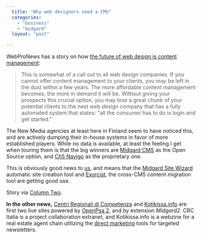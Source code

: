 ```yaml
---
  title: "Why web designers need a CMS"
  categories: 
    - "business"
    - "midgard"
  layout: "post"

---
```

WebProNews has a story on how [the future of web design is content management][1]:

> This is somewhat of a call out to all web design companies. If you cannot offer content management to your clients, you may be left in the dust within a few years. The more affordable content management becomes, the more in demand it will be. Without giving your prospects this crucial option, you may lose a great chunk of your potential clients to the next web design company that has a fully automated system that states: "all the consumer has to do is login and get started."

The New Media agencies at least here in Finland seem to have noticed this, and are actively dumping their in-house systems in favor of more established players. While no data is available, at least the feeling I get when touring them is that the big winners are [Midgard CMS][2] as the Open Source option, and [Ch5 Navigo][3] as the proprietary one.

This is obviously good news to [us][5], and means that the [Midgard Site Wizard][6] automatic site creation tool and [Exorcist][7], the cross-CMS content migration tool are getting good use.

Story via [Column Two][4].

__In the other news,__ [Centri Regionali di Competenza][8] and [Kotikissa.info][9] are first two live sites powered by [OpenPsa 2][10], and by extension _Midgard2_. CRC Italia is a project collaboration extranet, and Kotikissa.info is a webzine for a real estate agent chain utilizing the [direct marketing][11] tools for targeted newsletters.

[1]: http://www.webpronews.com/ebusiness/contentandcopywriting/wpn-6-20050912TheFutureOfWebDesignIsContentManagement.html  
[2]: http://www.midgard-project.org/
[3]: http://www.ch5finland.com/Tuotteet/en_GB/CMS_english/
[4]: http://www.steptwo.com.au/columntwo/archives/001856.html
[5]: http://www.nemein.com/en/
[6]: http://www.midgard-project.org/midcom-permalink-6a5e2b2fc1b998f6f1ac70946f355f1d
[7]: http://yukatan.fi/display/yukatan/2005/02/21/CMS+migration+with+the+Exorcist
[8]: http://www.crcitalia.it/
[9]: http://www.kotikissa.info/fi/
[10]: http://bergie.iki.fi/midcom-permalink-4a5932e606710d5d57a29cdd047cb0cf
[11]: http://bergie.iki.fi/midcom-permalink-5a4de764044adb21da1f8e2fcbcc58c6